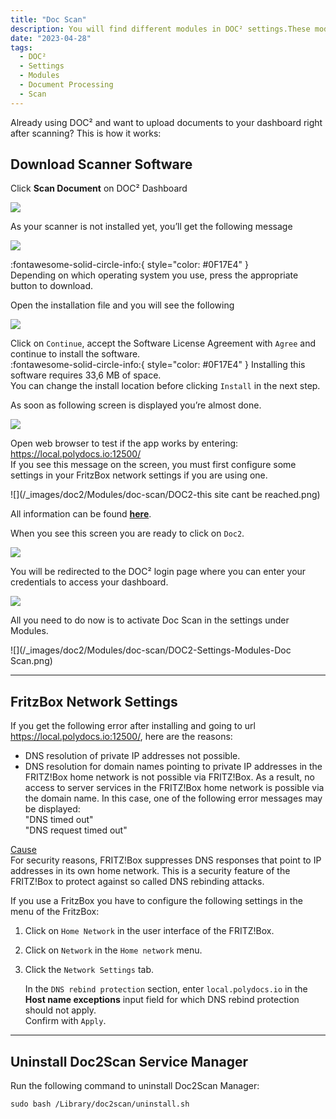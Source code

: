 ```yaml
---
title: "Doc Scan"
description: You will find different modules in DOC² settings.These modules are important if you like to deal with PO Matching, use the table extraction functionality or upload scans directly.
date: "2023-04-28"
tags:
  - DOC²
  - Settings
  - Modules
  - Document Processing
  - Scan
---
```


Already using DOC² and want to upload documents to your dashboard right after scanning? 
This is how it works:
## Download Scanner Software

Click **Scan Document** on DOC² Dashboard

![](/_images/doc2/Modules/doc-scan/DOC2-dashboard-scan-document.png)

As your scanner is not installed yet, you’ll get the following message

![](/_images/doc2/Modules/doc-scan/DOC2-download-scanner.png)

:fontawesome-solid-circle-info:{ style="color: #0F17E4" } <br>
Depending on which operating system you use, press the appropriate button to download.

Open the installation file and you will see the following

![](/_images/doc2/Modules/doc-scan/DOC2-welcome-to-doc2scan-installer.png)

Click on `Continue`, accept the Software License Agreement with `Agree` and continue to install the software.<br> 
:fontawesome-solid-circle-info:{ style="color: #0F17E4" } Installing this software requires 33,6 MB of space.<br> 
You can change the install location before clicking `Install` in the next step.

As soon as following screen is displayed you’re almost done.

![](/_images/doc2/Modules/doc-scan/DOC2-Scan-Manager-installation-completed.png)

Open web browser to test if the app works by entering: <https://local.polydocs.io:12500/> <br>
If you see this message on the screen, you must first configure some settings in your FritzBox network settings if you are using one.

![](/_images/doc2/Modules/doc-scan/DOC2-this site cant be reached.png)

All information can be found **[here](https://docs.polydocs.io/doc2/modules/doc-scan/#fritzbox-network-settings)**.

When you see this screen you are ready to click on `Doc2`.

![](/_images/doc2/Modules/doc-scan/DOC2-main-website.png)

You will be redirected to the DOC² login page where you can enter your credentials to access your dashboard.

![](/_images/doc2/Modules/doc-scan/DOC2_Login_EN.png)

All you need to do now is to activate Doc Scan in the settings under Modules.

![](/_images/doc2/Modules/doc-scan/DOC2-Settings-Modules-Doc Scan.png)

---

## FritzBox Network Settings

If you get the following error after installing and going to url <https://local.polydocs.io:12500/>, here are the reasons:<br>
* DNS resolution of private IP addresses not possible.<br>
* DNS resolution for domain names pointing to private IP addresses in the FRITZ!Box home network is not possible via FRITZ!Box. As a result, no access to server services in the FRITZ!Box home network is possible via the domain name. In this case, one of the following error messages may be displayed:<br>
"DNS timed out"<br>
"DNS request timed out"

<ins>Cause</ins><br>
For security reasons, FRITZ!Box suppresses DNS responses that point to IP addresses in its own home network. This is a security feature of the FRITZ!Box to protect against so called DNS rebinding attacks.

If you use a FritzBox you have to configure the following settings in the menu of the FritzBox:

1. Click on `Home Network` in the user interface of the FRITZ!Box.

2. Click on `Network` in the `Home network` menu.

3. Click the `Network Settings` tab.

    In the `DNS rebind protection` section, enter `local.polydocs.io` in the **Host name exceptions** input field for which DNS rebind protection should not apply.<br>                                           Confirm with `Apply`.

---

## Uninstall Doc2Scan Service Manager
Run the following command to uninstall Doc2Scan Manager:
```command
sudo bash /Library/doc2scan/uninstall.sh
```


